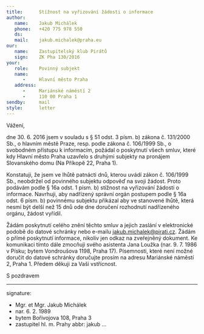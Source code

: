 ```yaml
---
title:      Stížnost na vyřizování žádosti o informace
author:
   name:    Jakub Michálek
   phone:   +420 775 978 550
   ds:      
   mail:    jakub.michalek@praha.eu
our:
   name:    Zastupitelský klub Pirátů
   sign:    ZK Pha 130/2016
your:
   role:    Povinný subjekt
   name:    
      -     Hlavní město Praha
   address:
      -     Mariánské náměstí 2
      -     110 00 Praha 1
sendby:     mail
style:      letter
---
```


Vážení,

dne 30. 6. 2016 jsem v souladu s § 51 odst. 3 písm. b) zákona č. 131/2000 Sb., o hlavním městě Praze, resp. podle zákona č. 106/1999 Sb., o svobodném přístupu k informacím, požádal o poskytnutí všech smluv, které kdy Hlavní město Praha uzavřelo s druhými subjekty na pronájem Slovanského domu (Na Příkopě 22, Praha 1). 

Konstatuji, že jsem ve lhůtě patnácti dnů, kterou uvádí zákon č. 106/1999 Sb., neobdržel od povinného subjektu odpověď na svoji žádost. Proto podávám podle § 16a odst. 1 písm. b) stížnost na vyřizování žádosti o informace. Navrhuji, aby nadřízený správní orgán postupem podle § 16a odst. 6 písm. b) povinnému subjektu přikázal aby ve stanovené lhůtě, která nesmí být delší než 15 dnů ode dne doručení rozhodnutí nadřízeného orgánu, žádost vyřídil.

Žádám poskytnutí celého znění těchto smluv a jejich zaslání v elektronické podobě do datové schránky nebo e-mailu jakub.michalek@pirati.cz. Žádám o přímé poskytnutí informace, nikoliv jen odkaz na zveřejněný dokument. Ke komunikaci tímto dále zmocňuji svého asistenta Jana Loužka (nar. 9. 7. 1986 v Písku; bytem Vondroušova 1198, Praha 17). Písemnosti, které není možné doručit do datové schránky doručujte prosím na adresu Mariánské náměstí 2, Praha 1. Předem děkuji za Vaši vstřícnost.

S pozdravem

---
signature: 
  - Mgr. et Mgr. Jakub Michálek
  - nar. 6. 2. 1989
  - bytem Bořivojova 108, Praha 3
  - zastupitel hl. m. Prahy
abbr:       jakub
...
